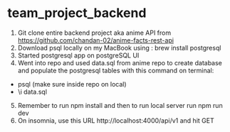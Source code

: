 # team_project_backend

1. Git clone entire backend project aka anime API from https://github.com/chandan-02/anime-facts-rest-api
2. Download psql locally on my MacBook using : brew install postgresql
3. Started postgresql app on postgreSQL UI
4. Went into repo and used data.sql from anime repo to create database and populate the postgresql tables with this command on terminal: 
- psql (make sure inside repo on local)
- \i data.sql
5. Remember to run npm install and then to run local server run npm run dev
6. On insomnia, use this URL http://localhost:4000/api/v1 and hit GET
